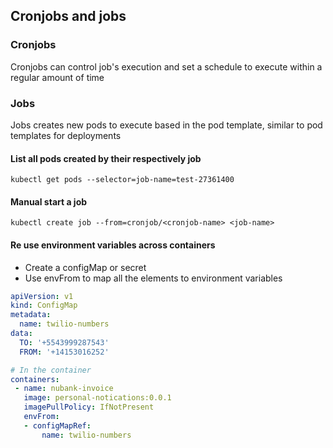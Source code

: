 ## Cronjobs and jobs

### Cronjobs
Cronjobs can control job's execution and set a schedule to execute within a regular amount of time

### Jobs

Jobs creates new pods to execute based in the pod template, similar to pod templates for deployments

#### List all pods created by their respectively job
```
kubectl get pods --selector=job-name=test-27361400
```

#### Manual start a job
```
kubectl create job --from=cronjob/<cronjob-name> <job-name>
```

#### Re use environment variables across containers
- Create a configMap or secret
- Use envFrom to map all the elements to environment variables
```yaml
apiVersion: v1
kind: ConfigMap
metadata:
  name: twilio-numbers
data:
  TO: '+5543999287543'
  FROM: '+14153016252'

# In the container
containers:
 - name: nubank-invoice
   image: personal-notications:0.0.1
   imagePullPolicy: IfNotPresent
   envFrom:
   - configMapRef:
       name: twilio-numbers
```